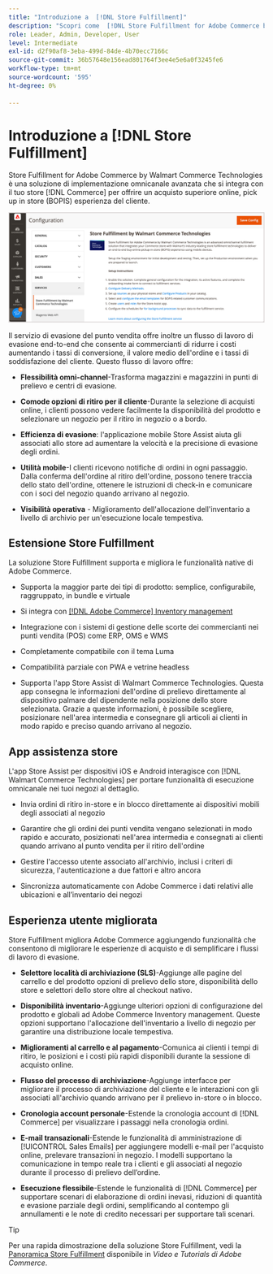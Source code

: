 ```yaml
---
title: "Introduzione a  [!DNL Store Fulfillment]"
description: "Scopri come  [!DNL Store Fulfillment for Adobe Commerce by Walmart Commerce Technologies] supporta l'acquisto online e il ritiro in negozio (BOPIS) per i clienti. Utilizza il dispositivo mobile Store Assist per semplificare l’evasione BOPIS e l’elaborazione degli ordini per gli associati al negozio e i clienti Commerce."
role: Leader, Admin, Developer, User
level: Intermediate
exl-id: d2f90af8-3eba-499d-84de-4b70ecc7166c
source-git-commit: 36b57648e156ead801764f3ee4e5e6a0f3245fe6
workflow-type: tm+mt
source-wordcount: '595'
ht-degree: 0%

---
```


# Introduzione a [!DNL Store Fulfillment]

Store Fulfillment for Adobe Commerce by Walmart Commerce Technologies è una soluzione di implementazione omnicanale avanzata che si integra con il tuo store [!DNL Commerce] per offrire un acquisto superiore online, pick up in store (BOPIS) esperienza del cliente.

![Adobe di configurazione dell&#39;amministratore della soluzione Store Fulfillment](assets/store-fulfillment-admin-home.png)

Il servizio di evasione del punto vendita offre inoltre un flusso di lavoro di evasione end-to-end che consente ai commercianti di ridurre i costi aumentando i tassi di conversione, il valore medio dell&#39;ordine e i tassi di soddisfazione del cliente. Questo flusso di lavoro offre:

* **Flessibilità omni-channel**-Trasforma magazzini e magazzini in punti di prelievo e centri di evasione.

* **Comode opzioni di ritiro per il cliente**-Durante la selezione di acquisti online, i clienti possono vedere facilmente la disponibilità del prodotto e selezionare un negozio per il ritiro in negozio o a bordo.

* **Efficienza di evasione**: l&#39;applicazione mobile Store Assist aiuta gli associati allo store ad aumentare la velocità e la precisione di evasione degli ordini.

* **Utilità mobile**-I clienti ricevono notifiche di ordini in ogni passaggio. Dalla conferma dell&#39;ordine al ritiro dell&#39;ordine, possono tenere traccia dello stato dell&#39;ordine, ottenere le istruzioni di check-in e comunicare con i soci del negozio quando arrivano al negozio.

* **Visibilità operativa** - Miglioramento dell&#39;allocazione dell&#39;inventario a livello di archivio per un&#39;esecuzione locale tempestiva.

## Estensione Store Fulfillment

La soluzione Store Fulfillment supporta e migliora le funzionalità native di Adobe Commerce.

* Supporta la maggior parte dei tipi di prodotto: semplice, configurabile, raggruppato, in bundle e virtuale

* Si integra con [[!DNL Adobe Commerce] Inventory management](https://docs.magento.com/user-guide/catalog/inventory-learn-more.html)

* Integrazione con i sistemi di gestione delle scorte dei commercianti nei punti vendita (POS) come ERP, OMS e WMS

* Completamente compatibile con il tema Luma

* Compatibilità parziale con PWA e vetrine headless

* Supporta l&#39;app Store Assist di Walmart Commerce Technologies. Questa app consegna le informazioni dell&#39;ordine di prelievo direttamente al dispositivo palmare del dipendente nella posizione dello store selezionata. Grazie a queste informazioni, è possibile scegliere, posizionare nell&#39;area intermedia e consegnare gli articoli ai clienti in modo rapido e preciso quando arrivano al negozio.

## App assistenza store

L&#39;app Store Assist per dispositivi iOS e Android interagisce con [!DNL Walmart Commerce Technologies] per portare funzionalità di esecuzione omnicanale nei tuoi negozi al dettaglio.

* Invia ordini di ritiro in-store e in blocco direttamente ai dispositivi mobili degli associati al negozio

* Garantire che gli ordini dei punti vendita vengano selezionati in modo rapido e accurato, posizionati nell&#39;area intermedia e consegnati ai clienti quando arrivano al punto vendita per il ritiro dell&#39;ordine

* Gestire l&#39;accesso utente associato all&#39;archivio, inclusi i criteri di sicurezza, l&#39;autenticazione a due fattori e altro ancora

* Sincronizza automaticamente con Adobe Commerce i dati relativi alle ubicazioni e all’inventario dei negozi

## Esperienza utente migliorata

Store Fulfillment migliora Adobe Commerce aggiungendo funzionalità che consentono di migliorare le esperienze di acquisto e di semplificare i flussi di lavoro di evasione.

* **Selettore località di archiviazione (SLS)**-Aggiunge alle pagine del carrello e del prodotto opzioni di prelievo dello store, disponibilità dello store e selettori dello store oltre al checkout nativo.

* **Disponibilità inventario**-Aggiunge ulteriori opzioni di configurazione del prodotto e globali ad Adobe Commerce Inventory management. Queste opzioni supportano l&#39;allocazione dell&#39;inventario a livello di negozio per garantire una distribuzione locale tempestiva.

* **Miglioramenti al carrello e al pagamento**-Comunica ai clienti i tempi di ritiro, le posizioni e i costi più rapidi disponibili durante la sessione di acquisto online.

* **Flusso del processo di archiviazione**-Aggiunge interfacce per migliorare il processo di archiviazione del cliente e le interazioni con gli associati all&#39;archivio quando arrivano per il prelievo in-store o in blocco.

* **Cronologia account personale**-Estende la cronologia account di [!DNL Commerce] per visualizzare i passaggi nella cronologia ordini.

* **E-mail transazionali**-Estende le funzionalità di amministrazione di [!UICONTROL Sales Emails] per aggiungere modelli e-mail per l&#39;acquisto online, prelevare transazioni in negozio. I modelli supportano la comunicazione in tempo reale tra i clienti e gli associati al negozio durante il processo di prelievo dell’ordine.

* **Esecuzione flessibile**-Estende le funzionalità di [!DNL Commerce] per supportare scenari di elaborazione di ordini inevasi, riduzioni di quantità e evasione parziale degli ordini, semplificando al contempo gli annullamenti e le note di credito necessari per supportare tali scenari.

>[!TIP]
>
> Per una rapida dimostrazione della soluzione Store Fulfillment, vedi la [Panoramica Store Fulfillment](https://experienceleague.adobe.com/docs/commerce-learn/tutorials/orders/store-fulfillment.html) disponibile in _Video e Tutorials di Adobe Commerce_.


